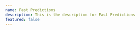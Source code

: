 ```yaml
---
name: Fast Predictions
description: This is the description for Fast Predictions
featured: false
---
```

